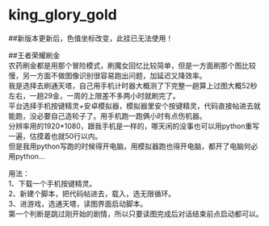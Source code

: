 # king_glory_gold
##新版本更新后，色值坐标改变，此挂已无法使用！

##王者荣耀刷金  
农药刷金都是用那个冒险模式，刷魔女回忆比较简单，但是一方面刷那个图比较慢，另一方面不做图像识别很容易跑出问题，加延迟又降效率。  
我是选择去刷通天塔，自己用手机计时器大概测了下完整一趟算上过图大概52秒左右，一趟29金，一周的上限差不多两小时就刷完了。  
平台选择手机按键精灵+安卓模拟器，模拟器里安个按键精灵，代码直接帖进去就能跑，没必要自己造轮子了。用手机跑一跑俩小时有点伤机器。  
分辨率用的1920*1080，跟我手机是一样的，哪天闲的没事也可以用python重写一遍，估摸着也就50行以内。  
但是我用python写跑的时候得开电脑，用模拟器跑也得开电脑，都开了电脑何必用python...  

用法：  
1、下载一个手机按键精灵。  
2、新建个脚本，把代码帖进去，载入，选无限循环。  
3、进游戏，选通天塔，读图界面启动脚本。  
第一个判断是跳过刚开始的剧情，所以只要读图完成后对话结束前点启动都可以。  
